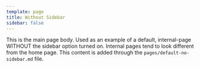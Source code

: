 ```yaml
---
template: page
title: Without Sidebar
sidebar: false
---
```


This is the main page body. Used as an example of a default, internal-page WITHOUT the sidebar option turned on. Internal pages tend to look different from the home page.
This content is added through the `pages/default-no-sidebar.md` file.
